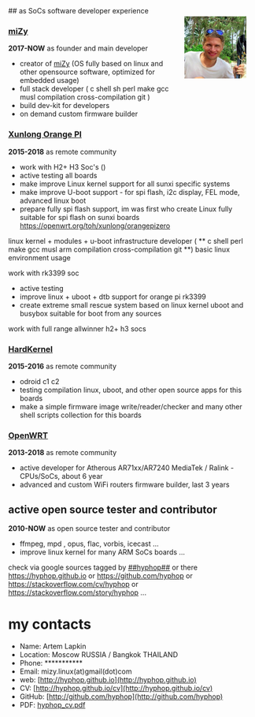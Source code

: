 <img style="padding: 20px;" align="right" width=25% src="../pics/hyphop_face.jpg"/>
## as SoCs software developer experience

### [miZy](https://github.com/hyphop/miZy)
**2017-NOW** as founder and main developer

+ creator of [miZy](https://github.com/hyphop/miZy) (OS fully based on linux and other opensource software, optimized for embedded usage)
+ full stack developer ( c shell sh perl make gcc musl compilation cross-compilation git )
+ build dev-kit for developers
+ on demand custom firmware builder

### [Xunlong Orange PI](http://www.orangepi.org/index.html)
**2015-2018** as remote community  

+ work with H2+ H3 Soc's ()
+ active testing all boards
+ make improve Linux kernel support for all sunxi specific systems 
+ make improve U-boot support - for spi flash, i2c display, FEL mode, advanced linux boot 
+ prepare fully spi flash support, im was first who create Linux fully suitable for spi flash on sunxi boards https://openwrt.org/toh/xunlong/orangepizero

linux kernel + modules + u-boot infrastructure developer ( ** c shell perl make gcc musl arm compilation cross-compilation git **)
basic linux environment usage

work with rk3399 soc 

+ active testing
+ improve linux + uboot + dtb support for orange pi rk3399
+ create extreme small rescue system based on linux kernel uboot and busybox suitable for boot from any sources

work with full range allwinner h2+ h3 socs

### [HardKernel](https://www.hardkernel.com) 
**2015-2016** as remote community  

+ odroid c1 c2 
+ testing compilation linux, uboot, and other open source apps for this boards  
+ make a simple firmware image write/reader/checker and many other shell scripts collection for this boards 

### [OpenWRT](https://openwrt.org)
**2013-2018** as remote community

+ active developer for Atherous AR71xx/AR7240 MediaTek / Ralink - CPUs/SoCs, about 6 year
+ advanced and custom WiFi routers firmware builder, last 3 years

## active open source tester and contributor
**2010-NOW** as open source tester and contributor

+ ffmpeg, mpd , opus, flac, vorbis, icecast ...
+ improve linux kernel for many ARM SoCs boards ... 

check via google sources tagged by [##hyphop##](https://www.google.com/search?q=%23%23+hyphop+%23%23)
or there https://hyphop.github.io or https://github.com/hyphop or https://stackoverflow.com/cv/hyphop or https://stackoverflow.com/story/hyphop ...

<div style="page-break-before: always"></div>

# my contacts

* Name: Artem Lapkin
* Location: Moscow RUSSIA / Bangkok THAILAND
* Phone: ***********
* Email: <span id="stopspam">mizy.linux(at)gmail(dot)com</span>
* web: [http://hyphop.github.io](http://hyphop.github.io)
* CV: [http://hyphop.github.io/cv](http://hyphop.github.io/cv)
* GitHub: [http://github.com/hyphop](http://github.com/hyphop)
* PDF: [hyphop_cv.pdf](http://hyphop.github.io/cv/hyphop_cv.pdf)

